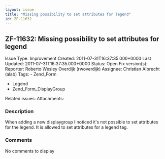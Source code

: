 ```yaml
---
layout: issue
title: "Missing possibility to set attributes for legend"
id: ZF-11632
---
```


ZF-11632: Missing possibility to set attributes for legend
----------------------------------------------------------

 Issue Type: Improvement Created: 2011-07-31T16:37:35.000+0000 Last Updated: 2011-07-31T16:37:35.000+0000 Status: Open Fix version(s): 
 Reporter:  Roberto Wesley Overdijk (rwoverdijk)  Assignee:  Christian Albrecht (alab)  Tags: - Zend\_Form
- Legend
- Zend\_Form\_DisplayGroup
 
 Related issues: 
 Attachments: 
### Description

When adding a new displaygroup I noticed it's not possible to set attributes for the legend. It is allowed to set attributes for a legend tag.

 

 

### Comments

No comments to display